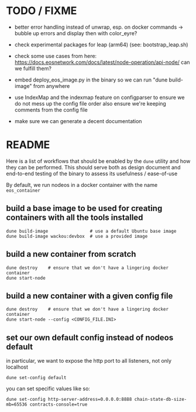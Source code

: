 
# TODO / FIXME

- better error handling instead of unwrap, esp. on docker commands
  -> bubble up errors and display then with color_eyre?

- check experimental packages for leap (arm64) (see: bootstrap_leap.sh)

- check some use cases from here: https://docs.eosnetwork.com/docs/latest/node-operation/api-node/
  can we fulfill them?

- embed deploy_eos_image.py in the binary so we can run "dune build-image" from anywhere

- use IndexMap and the indexmap feature on configparser to ensure we do not mess up the config file order
  also ensure we're keeping comments from the config file

- make sure we can generate a decent documentation

# README

Here is a list of workflows that should be enabled by the `dune` utility
and how they can be performed. This should serve both as design document
and end-to-end testing of the binary to assess its usefulness / ease-of-use

By default, we run nodeos in a docker container with the name `eos_container`

## build a base image to be used for creating containers with all the tools installed

```{sh}
dune build-image                # use a default Ubuntu base image
dune build-image wackou:devbox  # use a provided image
```


## build a new container from scratch

```{sh}
dune destroy    # ensure that we don't have a lingering docker container
dune start-node
```

## build a new container with a given config file

```{sh}
dune destroy    # ensure that we don't have a lingering docker container
dune start-node --config <CONFIG_FILE.INI>
```

## set our own default config instead of nodeos default

in particular, we want to expose the http port to all listeners, not only localhost

```{sh}
dune set-config default
```

you can set specific values like so:
```{sh}
dune set-config http-server-address=0.0.0.0:8888 chain-state-db-size-mb=65536 contracts-console=true
```
